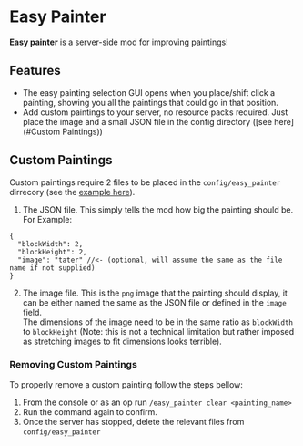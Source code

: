 # Easy Painter

**Easy painter** is a server-side mod for improving paintings!

## Features
* The easy painting selection GUI opens when you place/shift click a painting, showing you all the paintings that could go in that position.
* Add custom paintings to your server, no resource packs required. Just place the image and a small JSON file in the config directory ([see here](#Custom Paintings))

## Custom Paintings
Custom paintings require 2 files to be placed in the `config/easy_painter` dirrecory (see the [example here](/example/config)).
1. The JSON file. This simply tells the mod how big the painting should be. For Example:
```json5
{
  "blockWidth": 2,
  "blockHeight": 2,
  "image": "tater" //<- (optional, will assume the same as the file name if not supplied)
}
```
2. The image file. This is the `png` image that the painting should display, it can be either named the same as the JSON file or defined in the `image` field.  
The dimensions of the image need to be in the same ratio as `blockWidth` to `blockHeight` (Note: this is not a technical limitation but rather imposed as stretching images to fit dimensions looks terrible).  
   
### Removing Custom Paintings
To properly remove a custom painting follow the steps bellow:
1. From the console or as an op run `/easy_painter clear <painting_name>`
2. Run the command again to confirm.
3. Once the server has stopped, delete the relevant files from `config/easy_painter`